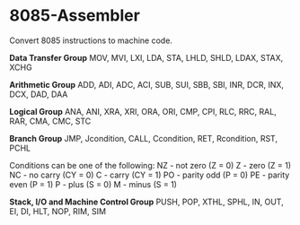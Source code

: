 # 8085-Assembler
Convert 8085 instructions to machine code.

**Data Transfer Group**
MOV, MVI, LXI, LDA, STA, LHLD, SHLD, LDAX, STAX, XCHG

**Arithmetic Group**
ADD, ADI, ADC, ACI, SUB, SUI, SBB, SBI, INR, DCR, INX, DCX, DAD, DAA

**Logical Group**
ANA, ANI, XRA, XRI, ORA, ORI, CMP, CPI, RLC, RRC, RAL, RAR, CMA, CMC, STC

**Branch Group**
JMP, Jcondition, CALL, Ccondition, RET, Rcondition, RST, PCHL

Conditions can be one of the following:
NZ - not zero (Z = 0)
Z - zero (Z = 1)
NC - no carry (CY = 0)
C - carry (CY = 1)
PO - parity odd (P = 0)
PE - parity even (P = 1)
P - plus (S = 0)
M - minus (S = 1)

**Stack, I/O and Machine Control Group**
PUSH, POP, XTHL, SPHL, IN, OUT, EI, DI, HLT, NOP, RIM, SIM